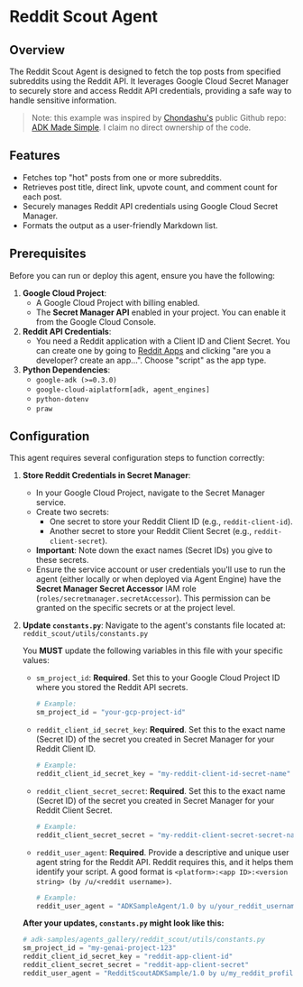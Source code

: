 # Reddit Scout Agent

## Overview

The Reddit Scout Agent is designed to fetch the top posts from specified subreddits using the Reddit API. It leverages Google Cloud Secret Manager to securely store and access Reddit API credentials, providing a safe way to handle sensitive information.

> Note: this example was inspired by [Chondashu's](https://github.com/chongdashu) public Github repo: [ADK Made Simple](https://github.com/chongdashu/adk-made-simple). I claim no direct ownership of the code.
## Features

- Fetches top "hot" posts from one or more subreddits.
- Retrieves post title, direct link, upvote count, and comment count for each post.
- Securely manages Reddit API credentials using Google Cloud Secret Manager.
- Formats the output as a user-friendly Markdown list.

## Prerequisites

Before you can run or deploy this agent, ensure you have the following:

1.  **Google Cloud Project**:
    *   A Google Cloud Project with billing enabled.
    *   The **Secret Manager API** enabled in your project. You can enable it from the Google Cloud Console.
2.  **Reddit API Credentials**:
    *   You need a Reddit application with a Client ID and Client Secret. You can create one by going to [Reddit Apps](https://www.reddit.com/prefs/apps) and clicking "are you a developer? create an app...". Choose "script" as the app type.
3.  **Python Dependencies**:
    *   `google-adk (>=0.3.0)`
    *   `google-cloud-aiplatform[adk, agent_engines]`
    *   `python-dotenv`
    *   `praw`


## Configuration

This agent requires several configuration steps to function correctly:

1.  **Store Reddit Credentials in Secret Manager**:
    *   In your Google Cloud Project, navigate to the Secret Manager service.
    *   Create two secrets:
        *   One secret to store your Reddit Client ID (e.g., `reddit-client-id`).
        *   Another secret to store your Reddit Client Secret (e.g., `reddit-client-secret`).
    *   **Important**: Note down the exact names (Secret IDs) you give to these secrets.
    *   Ensure the service account or user credentials you'll use to run the agent (either locally or when deployed via Agent Engine) have the **Secret Manager Secret Accessor** IAM role (`roles/secretmanager.secretAccessor`). This permission can be granted on the specific secrets or at the project level.

2.  **Update `constants.py`**:
    Navigate to the agent's constants file located at:
    `reddit_scout/utils/constants.py`

    You **MUST** update the following variables in this file with your specific values:

    *   `sm_project_id`: **Required**. Set this to your Google Cloud Project ID where you stored the Reddit API secrets.
        ```python
        # Example:
        sm_project_id = "your-gcp-project-id"
        ```
    *   `reddit_client_id_secret_key`: **Required**. Set this to the exact name (Secret ID) of the secret you created in Secret Manager for your Reddit Client ID.
        ```python
        # Example:
        reddit_client_id_secret_key = "my-reddit-client-id-secret-name"
        ```
    *   `reddit_client_secret_secret`: **Required**. Set this to the exact name (Secret ID) of the secret you created in Secret Manager for your Reddit Client Secret.
        ```python
        # Example:
        reddit_client_secret_secret = "my-reddit-client-secret-secret-name"
        ```
    *   `reddit_user_agent`: **Required**. Provide a descriptive and unique user agent string for the Reddit API. Reddit requires this, and it helps them identify your script. A good format is `<platform>:<app ID>:<version string> (by /u/<reddit username>)`.
        ```python
        # Example:
        reddit_user_agent = "ADKSampleAgent/1.0 by u/your_reddit_username"
        ```

    **After your updates, `constants.py` might look like this:**
    ```python
    # adk-samples/agents_gallery/reddit_scout/utils/constants.py
    sm_project_id = "my-genai-project-123"
    reddit_client_id_secret_key = "reddit-app-client-id"
    reddit_client_secret_secret = "reddit-app-client-secret"
    reddit_user_agent = "RedditScoutADKSample/1.0 by u/my_reddit_profile"
    ```